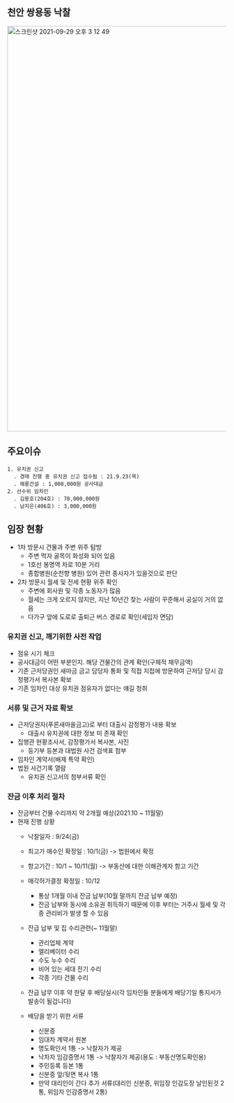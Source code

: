## 천안 쌍용동 낙찰
<img width="930" alt="스크린샷 2021-09-29 오후 3 12 49" src="https://user-images.githubusercontent.com/62130704/135213183-9cf650f4-4280-4e6d-9b54-73d154f80d5b.png">

## 주요이슈

```
1. 유치권 신고
  . 경매 진행 중 유치권 신고 접수됨 : 21.9.23(목)
  . 해룡건설 : 1,008,000원 공사대금
2. 선수위 임차인
  . 김용호(204호) : 70,000,000원
  . 남지은(406호) : 3,000,000원
```

## 임장 현황
* 1차 방문시 건물과 주변 위주 탐방
  * 주변 먹자 골목이 화성화 되어 있음
  * 1호선 봉명역 차로 10분 거리
  * 종합병원(순천향 병원) 있어 관련 종사자가 있을것으로 판단
* 2차 방문시 월세 및 전세 현황 위주 확인
  * 주변에 회사원 및 각종 노동자가 많음
  * 월세는 크게 오르지 않지만, 지난 10년간 찾는 사람이 꾸준해서 공실이 거의 없음
  * 다가구 앞에 도로로 출퇴근 버스 경로로 확인(세입자 면담)   


### 유치권 신고, 깨기위한 사전 작업
* 점유 시기 체크
* 공사대금이 어떤 부분인지. 해당 건물간의 관계 확인(구체적 채무금액)
* 기존 근저당권인 새마금 금고 담당자 통화 및 직접 지접에 방문하여 근저당 당시 감정평가서 복사본 확보
* 기존 임차인 대상 유치권 점유자가 없다는 얘길 청취


### 서류 및 근거 자료 확보
* 근저당권자(푸른새마을금고)로 부터 대출시 감정평가 내용 확보
  * 대출시 유치권에 대한 정보 미 존재 확인
* 집행관 현황조사서, 감정평가서 복사본, 사진
  * 등기부 등본과 대법원 사건 검색표 첨부
* 임차인 계약서(배제 특약 확인)
* 법원 사건기록 열람
  * 유치권 신고서의 첨부서류 확인


### 잔금 이후 처리 절차
* 잔금부터 건물 수리까지 약 2개월 예상(2021.10 ~ 11월말)
* 현재 진행 상황
  * 낙찰일자 : 9/24(금)
  * 최고가 매수인 확정일 : 10/1(금) -> 법원에서 확정
  * 항고기간 : 10/1 ~ 10/11(월) -> 부동산에 대한 이해관계자 항고 기간
  * 매각허가결정 확정일 : 10/12
    * 통상 1개월 이내 잔금 납부(10월 말까지 잔금 납부 예정)
    * 잔금 납부와 동시에 소유권 취득하기 때문에 이후 부터는 거주시 월세 및 각종 관리비가 발생 할 수 있음
  * 잔급 납부 및 집 수리관련(~ 11월말)
    * 관리업체 계약
    * 엘리베이터 수리
    * 수도 누수 수리
    * 비어 있는 세대 전기 수리
    * 각종 기타 건물 수리
    
  * 잔급 납무 이후 약 한달 후 배당실시(각 임차인들 분들에게 배당기일 통지서가 발송이 될겁니다)
  * 배당을 받기 위한 서류
    * 신분증
    * 임대차 계약서 원본
    * 명도확인서 1통 -> 낙찰자가 제공
    * 낙차자 임감증명서 1통 -> 낙찰자가 제공(용도 : 부동산명도확인용)
    * 주민등록 등본 1통
    * 신분증 앞/뒷면 복사 1통
    * 만약 대리인이 간다 추가 서류(대리인 신분증, 위임장 인감도장 날인된것 2통, 위임자 인감증명서 2통)
  
